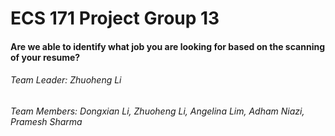 # ECS 171 Project Group 13

#### Are we able to identify what job you are looking for based on the scanning of your resume?
###### Team Leader: Zhuoheng Li
###### Team Members: Dongxian Li, Zhuoheng Li, Angelina Lim, Adham Niazi, Pramesh Sharma
